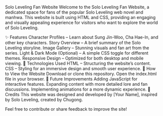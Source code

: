 Solo Leveling Fan Website
Welcome to the Solo Leveling Fan Website, a dedicated space for fans of the popular Solo Leveling web novel and manhwa. This website is built using HTML and CSS, providing an engaging and visually appealing experience for visitors who want to explore the world of Solo Leveling.

✨ Features
Character Profiles – Learn about Sung Jin-Woo, Cha Hae-In, and other key characters.
Story Overview – A brief summary of the Solo Leveling storyline.
Image Gallery – Stunning visuals and fan art from the series.
Light & Dark Mode (Optional) – A simple CSS toggle for different themes.
Responsive Design – Optimized for both desktop and mobile viewing.
🔧 Technologies Used
HTML – Structuring the website’s content.
CSS – Styling for an immersive design and smooth user experience.
🚀 How to View the Website
Download or clone this repository.
Open the index.html file in your browser.
📌 Future Improvements
Adding JavaScript for interactive features.
Expanding content with more detailed lore and fan discussions.
Implementing animations for a more dynamic experience.
📝 Credits
This website was designed and developed by [Your Name], inspired by Solo Leveling, created by Chugong.

Feel free to contribute or share feedback to improve the site!
